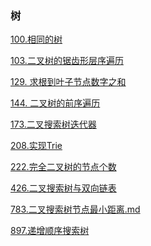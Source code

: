 ### 树

<a href="all_note/100.相同的树.md">100.相同的树</a>

<a href="all_note/103.二叉树的锯齿形层序遍历.md">103.二叉树的锯齿形层序遍历</a>

<a href="all_note/129.求根到叶子节点数字之和.md">129. 求根到叶子节点数字之和</a>

<a href="all_note/144.二叉树的前序遍历.md">144. 二叉树的前序遍历</a>

<a href="all_note/173.二叉搜索树迭代器.md">173.二叉搜索树迭代器</a>

<a href="all_note/208.实现Trie.md">208.实现Trie</a>

<a href="all_note/222.完全二叉树的节点个数.md">222.完全二叉树的节点个数</a>

<a href="all_note/426.二叉搜索树与双向链表.md">426.二叉搜索树与双向链表</a>

<a href="all_note/783. 二叉搜索树节点最小距离.md">783.二叉搜索树节点最小距离.md</a>

<a href="all_note/897.递增顺序搜索树.md">897.递增顺序搜索树</a>